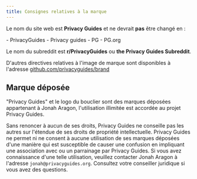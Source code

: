 ```yaml
---
title: Consignes relatives à la marque
---
```


Le nom du site web est **Privacy Guides** et ne devrait **pas** être changé en :

<div class="pg-red" markdown>
- PrivacyGuides
- Privacy guides
- PG
- PG.org
</div>

Le nom du subreddit est **r/PrivacyGuides** ou **the Privacy Guides Subreddit**.

D'autres directives relatives à l'image de marque sont disponibles à l'adresse [github.com/privacyguides/brand](https://github.com/privacyguides/brand)

## Marque déposée

"Privacy Guides" et le logo du bouclier sont des marques déposées appartenant à Jonah Aragon, l'utilisation illimitée est accordée au projet Privacy Guides.

Sans renoncer à aucun de ses droits, Privacy Guides ne conseille pas les autres sur l'étendue de ses droits de propriété intellectuelle. Privacy Guides ne permet ni ne consent à aucune utilisation de ses marques déposées d'une manière qui est susceptible de causer une confusion en impliquant une association avec ou un parrainage par Privacy Guides. Si vous avez connaissance d'une telle utilisation, veuillez contacter Jonah Aragon à l'adresse `jonah@privacyguides.org`. Consultez votre conseiller juridique si vous avez des questions.

